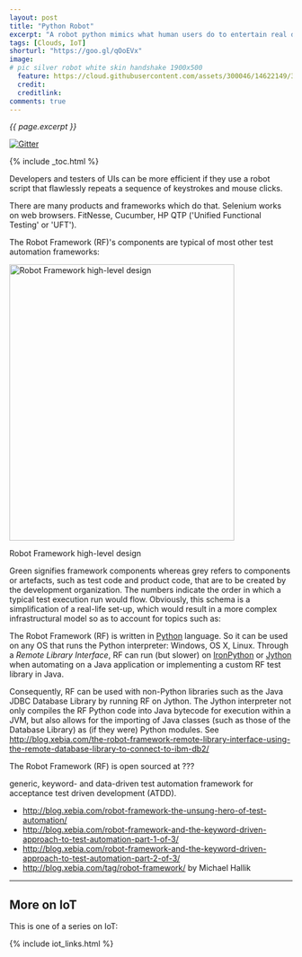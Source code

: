 ```yaml
---
layout: post
title: "Python Robot"
excerpt: "A robot python mimics what human users do to entertain real developers"
tags: [Clouds, IoT]
shorturl: "https://goo.gl/qOoEVx"
image:
# pic silver robot white skin handshake 1900x500
  feature: https://cloud.githubusercontent.com/assets/300046/14622149/306629f0-0585-11e6-961a-dc8f60dadbf6.jpg
  credit: 
  creditlink: 
comments: true
---
```

<i>{{ page.excerpt }}</i>

[![Gitter](https://badges.gitter.im/wilsonmar/wilsonmar.github.io.svg)](https://gitter.im/wilsonmar/wilsonmar.github.io?utm_source=badge&utm_medium=badge&utm_campaign=pr-badge)

{% include _toc.html %}

Developers and testers of UIs can be more efficient if they use a robot script
that flawlessly repeats a sequence of keystrokes and mouse clicks.

There are many products and frameworks which do that.
Selenium works on web browsers.
FitNesse, Cucumber, 
HP QTP ('Unified Functional Testing' or 'UFT').

The Robot Framework (RF)'s 
components are typical of most other test automation frameworks:

<div id="attachment_16929" style="width: 410px" class="wp-caption aligncenter"><a href="http://blog.xebia.com/wp-content/uploads/2015/08/2_medium.jpg"><img class="size-full wp-image-16929" src="http://blog.xebia.com/wp-content/uploads/2015/08/2_medium.jpg" alt="Robot Framework high-level design" width="400" height="492" /></a><p class="wp-caption-text">Robot Framework high-level design</p></div>

Green signifies framework components whereas grey refers to components or artefacts, such as test code and product code, that are to be created by the development organization. The numbers indicate the order in which a typical test execution run would flow. Obviously, this schema is a simplification of a real-life set-up, which would result in a more complex infrastructural model so as to account for topics such as:</p>

The Robot Framework (RF) 
is written in <a target="_blank" href="https://www.python.org/">
Python</a> language.
So it can be used on any OS that runs the Python interpreter: Windows, OS X, Linux.
Through a <em>Remote Library Interface</em>, RF can run (but slower) on 
<a target="_blank" href="http://ironpython.net/">IronPython</a> or
<a target="_blank" href="http://www.jython.org/">Jython</a> 
when automating on a Java application or implementing a custom RF test library in Java. 

Consequently, RF can be used with non-Python libraries such as the Java JDBC Database Library by running RF on Jython. The Jython interpreter not only compiles the RF Python code into Java bytecode for execution within a JVM, but also allows for the importing of Java classes (such as those of the Database Library) as (if they were) Python modules. See http://blog.xebia.com/the-robot-framework-remote-library-interface-using-the-remote-database-library-to-connect-to-ibm-db2/

The Robot Framework (RF) is open sourced at ???


generic, keyword- and data-driven test automation framework for acceptance test driven development (ATDD). 

   * http://blog.xebia.com/robot-framework-the-unsung-hero-of-test-automation/
   * http://blog.xebia.com/robot-framework-and-the-keyword-driven-approach-to-test-automation-part-1-of-3/
   * http://blog.xebia.com/robot-framework-and-the-keyword-driven-approach-to-test-automation-part-2-of-3/
   * http://blog.xebia.com/tag/robot-framework/
   by Michael Hallik

<hr />

## More on IoT #

This is one of a series on IoT:

{% include iot_links.html %}
